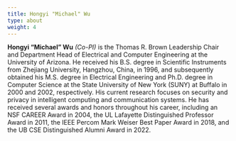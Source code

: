 ```yaml
---
title: Hongyi "Michael" Wu
type: about
weight: 4
---
```


**Hongyi “Michael” Wu** *(Co-PI)* is the Thomas R. Brown Leadership Chair and Department Head of Electrical and Computer Engineering at the University of Arizona. He received his B.S. degree in Scientific Instruments from Zhejiang University, Hangzhou, China, in 1996, and subsequently obtained his M.S. degree in Electrical Engineering and Ph.D. degree in Computer Science at the State University of New York (SUNY) at Buffalo in 2000 and 2002, respectively. His current research focuses on security and privacy in intelligent computing and communication systems. He has received several awards and honors throughout his career, including an NSF CAREER Award in 2004, the UL Lafayette Distinguished Professor Award in 2011, the IEEE Percom Mark Weiser Best Paper Award in 2018, and the UB CSE Distinguished Alumni Award in 2022.